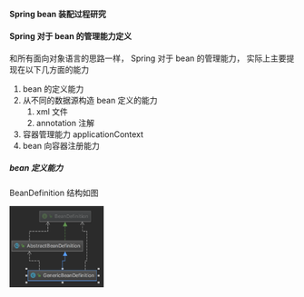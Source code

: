 #### Spring bean 装配过程研究

#### Spring 对于 bean 的管理能力定义

和所有面向对象语言的思路一样， Spring 对于 bean 的管理能力， 实际上主要提现在以下几方面的能力

1. bean 的定义能力
2. 从不同的数据源构造 bean 定义的能力
   1. xml 文件
   2. annotation 注解
3. 容器管理能力 applicationContext
4. bean 向容器注册能力



##### bean 定义能力

BeanDefinition 结构如图

<img src="./image/image-20200920154623491.png" alt="image-20200920154623491" style="zoom:33%;" />






